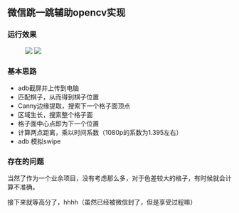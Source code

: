 ## 微信跳一跳辅助opencv实现
### 运行效果
<figure class="half">
<image src="https://github.com/csuhan/wechatJump/blob/master/img/1_41.png"  />
<image src="https://github.com/csuhan/wechatJump/blob/master/img/4_26500.png"/>
</figure>

### 基本思路
* adb截屏并上传到电脑
* 匹配棋子，从而得到棋子位置
* Canny边缘提取，搜索下一个格子面顶点
* 区域生长，搜索整个格子面
* 格子面中心点即为下一个位置
* 计算两点距离，乘以时间系数（1080p的系数为1.395左右）
* adb 模拟swipe
### 存在的问题
当然了作为一个业余项目，没有考虑那么多，对于色差较大的格子，有时候就会计算不准确。

接下来就等高分了，hhhh（虽然已经被微信封了，但是享受过程嘛）
